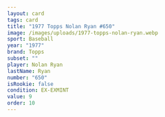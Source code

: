 ```yaml
---
layout: card
tags: card
title: "1977 Topps Nolan Ryan #650"
image: /images/uploads/1977-topps-nolan-ryan.webp
sport: Baseball
year: "1977"
brand: Topps
subset: ""
player: Nolan Ryan
lastName: Ryan
number: "650"
isRookie: false
condition: EX-EXMINT
value: 9
order: 10
---
```

